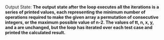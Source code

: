Output State: **The output state after the loop executes all the iterations is a series of printed values, each representing the minimum number of operations required to make the given array a permutation of consecutive integers, or the maximum possible value of n-2. The values of tt, n, x, y, and a are unchanged, but the loop has iterated over each test case and printed the calculated result.**